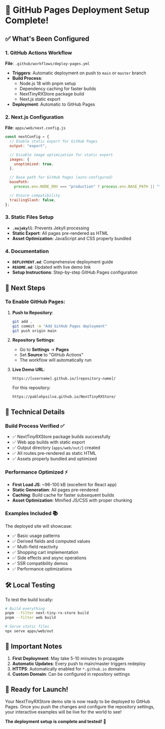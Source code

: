 # 🚀 GitHub Pages Deployment Setup Complete!

## ✅ **What's Been Configured**

### **1. GitHub Actions Workflow**

**File**: `.github/workflows/deploy-pages.yml`

- **Triggers**: Automatic deployment on push to `main` or `master` branch
- **Build Process**:
  - Node.js 18 with pnpm setup
  - Dependency caching for faster builds
  - NextTinyRXStore package build
  - Next.js static export
- **Deployment**: Automatic to GitHub Pages

### **2. Next.js Configuration**

**File**: `apps/web/next.config.js`

```javascript
const nextConfig = {
  // Enable static export for GitHub Pages
  output: "export",

  // Disable image optimization for static export
  images: {
    unoptimized: true,
  },

  // Base path for GitHub Pages (auto-configured)
  basePath:
    process.env.NODE_ENV === "production" ? process.env.BASE_PATH || "" : "",

  // Ensure compatibility
  trailingSlash: false,
};
```

### **3. Static Files Setup**

- **`.nojekyll`**: Prevents Jekyll processing
- **Static Export**: All pages pre-rendered as HTML
- **Asset Optimization**: JavaScript and CSS properly bundled

### **4. Documentation**

- **`DEPLOYMENT.md`**: Comprehensive deployment guide
- **`README.md`**: Updated with live demo link
- **Setup Instructions**: Step-by-step GitHub Pages configuration

## 🎯 **Next Steps**

### **To Enable GitHub Pages:**

1. **Push to Repository**:

   ```bash
   git add .
   git commit -m "Add GitHub Pages deployment"
   git push origin main
   ```

2. **Repository Settings**:

   - Go to **Settings** → **Pages**
   - Set **Source** to "GitHub Actions"
   - The workflow will automatically run

3. **Live Demo URL**:

   ```
   https://[username].github.io/[repository-name]/
   ```

   For this repository:

   ```
   https://pablohpsilva.github.io/NextTinyRXStore/
   ```

## 🔧 **Technical Details**

### **Build Process Verified** ✅

- ✅ NextTinyRXStore package builds successfully
- ✅ Web app builds with static export
- ✅ Output directory (`apps/web/out/`) created
- ✅ All routes pre-rendered as static HTML
- ✅ Assets properly bundled and optimized

### **Performance Optimized** ⚡

- **First Load JS**: ~96-100 kB (excellent for React app)
- **Static Generation**: All pages pre-rendered
- **Caching**: Build cache for faster subsequent builds
- **Asset Optimization**: Minified JS/CSS with proper chunking

### **Examples Included** 📚

The deployed site will showcase:

- ✅ Basic usage patterns
- ✅ Derived fields and computed values
- ✅ Multi-field reactivity
- ✅ Shopping cart implementation
- ✅ Side effects and async operations
- ✅ SSR compatibility demos
- ✅ Performance optimizations

## 🛠 **Local Testing**

To test the build locally:

```bash
# Build everything
pnpm --filter next-tiny-rx-store build
pnpm --filter web build

# Serve static files
npx serve apps/web/out
```

## 🚨 **Important Notes**

1. **First Deployment**: May take 5-10 minutes to propagate
2. **Automatic Updates**: Every push to main/master triggers redeploy
3. **HTTPS**: Automatically enabled for `*.github.io` domains
4. **Custom Domain**: Can be configured in repository settings

## 🎉 **Ready for Launch!**

Your NextTinyRXStore demo site is now ready to be deployed to GitHub Pages. Once you push the changes and configure the repository settings, your interactive examples will be live for the world to see!

**The deployment setup is complete and tested!** 🚀
